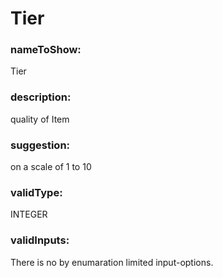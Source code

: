 

# Tier



    


### nameToShow:
    
Tier    


### description:
    
quality of Item    


### suggestion:
    
on a scale of 1 to 10    


### validType:
    
INTEGER    


### validInputs:
    
There is no by enumaration limited input-options.  

